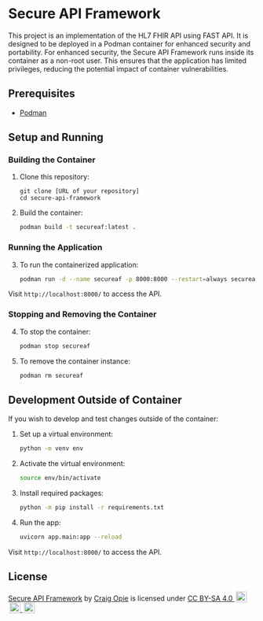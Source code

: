# Secure API Framework

This project is an implementation of the HL7 FHIR API using FAST API. It is designed to be deployed in a Podman container for enhanced security and portability. For enhanced security, the Secure API Framework runs inside its container as a non-root user. This ensures that the application has limited privileges, reducing the potential impact of container vulnerabilities.

## Prerequisites

- [Podman](https://podman.io/)

## Setup and Running

### Building the Container

1. Clone this repository:
   ```
   git clone [URL of your repository]
   cd secure-api-framework
   ```

2. Build the container:
   ```bash
   podman build -t secureaf:latest .
   ```

### Running the Application

3. To run the containerized application:
   ```bash
   podman run -d --name secureaf -p 8000:8000 --restart=always secureaf:latest
   ```

Visit `http://localhost:8000/` to access the API.

### Stopping and Removing the Container

4. To stop the container:
   ```bash
   podman stop secureaf
   ```

5. To remove the container instance:
   ```bash
   podman rm secureaf
   ```

## Development Outside of Container

If you wish to develop and test changes outside of the container:

1. Set up a virtual environment:
   ```bash
   python -m venv env
   ```

2. Activate the virtual environment:
   ```bash
   source env/bin/activate
   ```

3. Install required packages:
   ```bash
   python -m pip install -r requirements.txt
   ```

4. Run the app:
   ```bash
   uvicorn app.main:app --reload
   ```

Visit `http://localhost:8000/` to access the API.

## License

[Secure API Framework](https://github.com/CraigOpie/secure-api-framework) by [Craig Opie](https://craigopie.github.io/) is licensed under [CC BY-SA 4.0 <img src="https://mirrors.creativecommons.org/presskit/icons/cc.svg?ref=chooser-v1" style="height:22px;margin-left:3px;vertical-align:text-bottom;"> <img src="https://mirrors.creativecommons.org/presskit/icons/by.svg?ref=chooser-v1" style="height:22px;margin-left:3px;vertical-align:text-bottom;"> <img src="https://mirrors.creativecommons.org/presskit/icons/sa.svg?ref=chooser-v1" style="height:22px;margin-left:3px;vertical-align:text-bottom;">](http://creativecommons.org/licenses/by-sa/4.0/?ref=chooser-v1)
